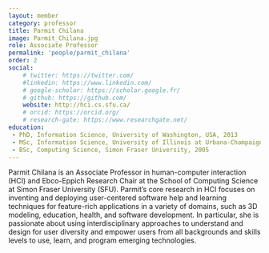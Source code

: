```yaml
---
layout: member
category: professor
title: Parmit Chilana
image: Parmit_Chilana.jpg
role: Associate Professor
permalink: 'people/parmit_chilana'
order: 2
social:
    # twitter: https://twitter.com/
    #linkedin: https://www.linkedin.com/
    # google-scholar: https://scholar.google.fr/
    # github: https://github.com/
    website: http://hci.cs.sfu.ca/
    # orcid: https://orcid.org/
    # research-gate: https://www.researchgate.net/
education:
 - PhD, Information Science, University of Washington, USA, 2013
 - MSc, Information Science, University of Illinois at Urbana-Champaign, USA, 2006
 - BSc, Computing Science, Simon Fraser University, 2005
---
```


Parmit Chilana is an Associate Professor in human-computer interaction (HCI) and Ebco-Eppich Research Chair at the School of Computing Science at Simon Fraser University (SFU). Parmit’s core research in HCI focuses on inventing and deploying user-centered software help and learning techniques for feature-rich applications in a variety of domains, such as 3D modeling, education, health, and software development. In particular, she is passionate about using interdisciplinary approaches to understand and design for user diversity and empower users from all backgrounds and skills levels to use, learn, and program emerging technologies.
